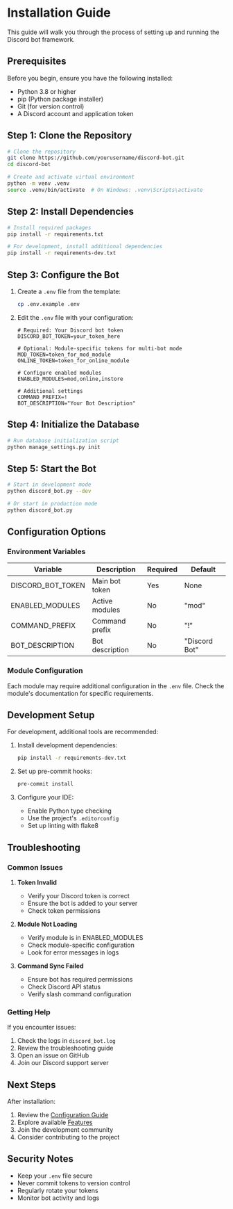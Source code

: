 # Installation Guide

This guide will walk you through the process of setting up and running the Discord bot framework.

## Prerequisites

Before you begin, ensure you have the following installed:
- Python 3.8 or higher
- pip (Python package installer)
- Git (for version control)
- A Discord account and application token

## Step 1: Clone the Repository

```bash
# Clone the repository
git clone https://github.com/yourusername/discord-bot.git
cd discord-bot

# Create and activate virtual environment
python -m venv .venv
source .venv/bin/activate  # On Windows: .venv\Scripts\activate
```

## Step 2: Install Dependencies

```bash
# Install required packages
pip install -r requirements.txt

# For development, install additional dependencies
pip install -r requirements-dev.txt
```

## Step 3: Configure the Bot

1. Create a `.env` file from the template:
   ```bash
   cp .env.example .env
   ```

2. Edit the `.env` file with your configuration:
   ```env
   # Required: Your Discord bot token
   DISCORD_BOT_TOKEN=your_token_here
   
   # Optional: Module-specific tokens for multi-bot mode
   MOD_TOKEN=token_for_mod_module
   ONLINE_TOKEN=token_for_online_module
   
   # Configure enabled modules
   ENABLED_MODULES=mod,online,instore
   
   # Additional settings
   COMMAND_PREFIX=!
   BOT_DESCRIPTION="Your Bot Description"
   ```

## Step 4: Initialize the Database

```bash
# Run database initialization script
python manage_settings.py init
```

## Step 5: Start the Bot

```bash
# Start in development mode
python discord_bot.py --dev

# Or start in production mode
python discord_bot.py
```

## Configuration Options

### Environment Variables

| Variable | Description | Required | Default |
|----------|-------------|----------|---------|
| DISCORD_BOT_TOKEN | Main bot token | Yes | None |
| ENABLED_MODULES | Active modules | No | "mod" |
| COMMAND_PREFIX | Command prefix | No | "!" |
| BOT_DESCRIPTION | Bot description | No | "Discord Bot" |

### Module Configuration

Each module may require additional configuration in the `.env` file. Check the module's documentation for specific requirements.

## Development Setup

For development, additional tools are recommended:

1. Install development dependencies:
   ```bash
   pip install -r requirements-dev.txt
   ```

2. Set up pre-commit hooks:
   ```bash
   pre-commit install
   ```

3. Configure your IDE:
   - Enable Python type checking
   - Use the project's `.editorconfig`
   - Set up linting with flake8

## Troubleshooting

### Common Issues

1. **Token Invalid**
   - Verify your Discord token is correct
   - Ensure the bot is added to your server
   - Check token permissions

2. **Module Not Loading**
   - Verify module is in ENABLED_MODULES
   - Check module-specific configuration
   - Look for error messages in logs

3. **Command Sync Failed**
   - Ensure bot has required permissions
   - Check Discord API status
   - Verify slash command configuration

### Getting Help

If you encounter issues:
1. Check the logs in `discord_bot.log`
2. Review the troubleshooting guide
3. Open an issue on GitHub
4. Join our Discord support server

## Next Steps

After installation:
1. Review the [Configuration Guide](configuration.md)
2. Explore available [Features](features.md)
3. Join the development community
4. Consider contributing to the project

## Security Notes

- Keep your `.env` file secure
- Never commit tokens to version control
- Regularly rotate your tokens
- Monitor bot activity and logs
